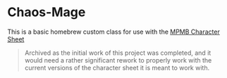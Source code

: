 # Chaos-Mage

This is a basic homebrew custom class for use with the [MPMB Character Sheet](https://www.flapkan.com/)

> Archived as the initial work of this project was completed, and it would need a rather significant rework to properly work with the current versions of the character sheet it is meant to work with.
